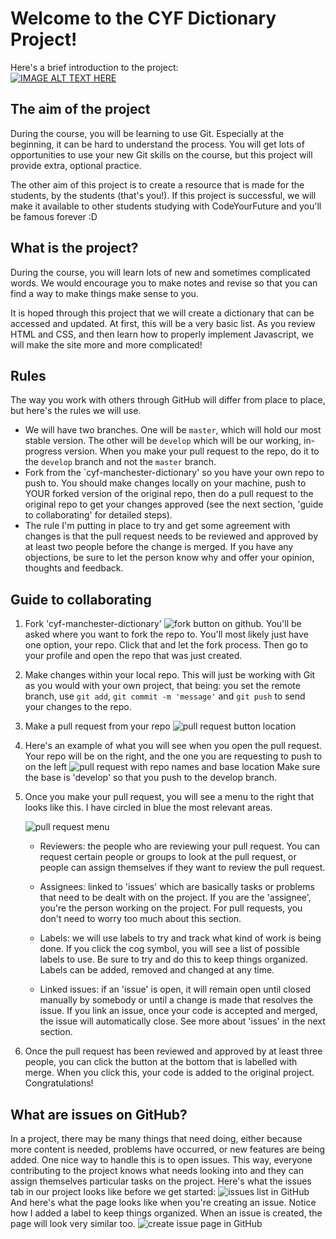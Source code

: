 # Welcome to the CYF Dictionary Project!

Here's a brief introduction to the project: \
[![IMAGE ALT TEXT HERE](https://img.youtube.com/vi/10ZVayufmd0/0.jpg)](https://www.youtube.com/watch?v=10ZVayufmd0)

## The aim of the project

During the course, you will be learning to use Git. Especially at the beginning, it can be hard to understand the process. You will get lots of opportunities to use your new Git skills on the course, but this project will provide extra, optional practice.

The other aim of this project is to create a resource that is made for the students, by the students (that's you!). If this project is successful, we will make it available to other students studying with CodeYourFuture and you'll be famous forever :D

## What is the project?

During the course, you will learn lots of new and sometimes complicated words. We would encourage you to make notes and revise so that you can find a way to make things make sense to you.

It is hoped through this project that we will create a dictionary that can be accessed and updated. At first, this will be a very basic list. As you review HTML and CSS, and then learn how to properly implement Javascript, we will make the site more and more complicated!

## Rules

The way you work with others through GitHub will differ from place to place, but here's the rules we will use.

- We will have two branches. One will be `master`, which will hold our most stable version. The other will be `develop` which will be our working, in-progress version. When you make your pull request to the repo, do it to the `develop` branch and not the `master` branch.
- Fork from the `cyf-manchester-dictionary' so you have your own repo to push to. You should make changes locally on your machine, push to YOUR forked version of the original repo, then do a pull request to the original repo to get your changes approved (see the next section, 'guide to collaborating' for detailed steps).
- The rule I'm putting in place to try and get some agreement with changes is that the pull request needs to be reviewed and approved by at least two people before the change is merged. If you have any objections, be sure to let the person know why and offer your opinion, thoughts and feedback.

## Guide to collaborating

1. Fork 'cyf-manchester-dictionary'
   ![fork button on github](images/forkcap.png). You'll be asked where you want to fork the repo to. You'll most likely just have one option, your repo. Click that and let the fork process. Then go to your profile and open the repo that was just created.
2. Make changes within your local repo. This will just be working with Git as you would with your own project, that being: you set the remote branch, use `git add`, `git commit -m 'message'` and `git push` to send your changes to the repo.
3. Make a pull request from your repo
   ![pull request button location](images/prcap.png)
4. Here's an example of what you will see when you open the pull request. Your repo will be on the right, and the one you are requesting to push to on the left
   ![pull request with repo names and base location](images/examplepr.png)
   Make sure the base is 'develop' so that you push to the develop branch.
5. Once you make your pull request, you will see a menu to the right that looks like this. I have circled in blue the most relevant areas.

   ![pull request menu](images/prmenu.png)

   - Reviewers: the people who are reviewing your pull request. You can request certain people or groups to look at the pull request, or people can assign themselves if they want to review the pull request.
   
   - Assignees: linked to 'issues' which are basically tasks or problems that need to be dealt with on the project. If you are the 'assignee', you're the person working on the project. For pull requests, you don't need to worry too much about this section.
   
   - Labels: we will use labels to try and track what kind of work is being done. If you click the cog symbol, you will see a list of possible labels to use. Be sure to try and do this to keep things organized. Labels can be added, removed and changed at any time.
   
   - Linked issues: if an 'issue' is open, it will remain open until closed manually by somebody or until a change is made that resolves the issue. If you link an issue, once your code is accepted and merged, the issue will automatically close. See more about 'issues' in the next section.

6. Once the pull request has been reviewed and approved by at least three people, you can click the button at the bottom that is labelled with merge. When you click this, your code is added to the original project. Congratulations!

## What are issues on GitHub?

In a project, there may be many things that need doing, either because more content is needed, problems have occurred, or new features are being added. One nice way to handle this is to open issues. This way, everyone contributing to the project knows what needs looking into and they can assign themselves particular tasks on the project. Here's what the issues tab in our project looks like before we get started:
![issues list in GitHub](images/issuelist.png)
And here's what the page looks like when you're creating an issue. Notice how I added a label to keep things organized. When an issue is created, the page will look very similar too.
![create issue page in GitHub](images/createissue.png)
